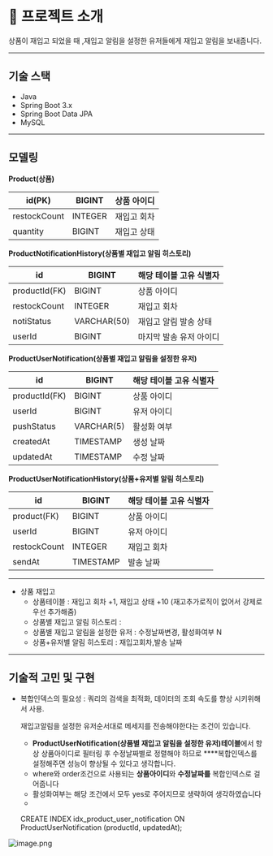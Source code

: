 # **📖 프로젝트 소개**

상품이 재입고 되었을 때 ,재입고 알림을 설정한 유저들에게 재입고 알림을 보내줍니다.

---

## 기술 스택

- Java
- Spring Boot 3.x
- Spring Boot Data JPA
- MySQL

---

## **모델링**

**Product(상품)**

| id(PK) | BIGINT | 상품 아이디 |
| --- | --- | --- |
| restockCount | INTEGER | 재입고 회차 |
| quantity | BIGINT | 재입고 상태 |

**ProductNotificationHistory(상품별 재입고 알림 히스토리)**

| id | BIGINT | 해당 테이블 고유 식별자 |
| --- | --- | --- |
| productId(FK) | BIGINT | 상품 아이디 |
| restockCount | INTEGER | 재입고 회차 |
| notiStatus | VARCHAR(50) | 재입고 알림 발송 상태 |
| userId | BIGINT | 마지막 발송 유저 아이디 |

**ProductUserNotification(상품별 재입고 알림을 설정한 유저)**

| id | BIGINT | 해당 테이블 고유 식별자 |
| --- | --- | --- |
| productId(FK) | BIGINT | 상품 아이디 |
| userId | BIGINT | 유저 아이디 |
| pushStatus | VARCHAR(5) | 활성화 여부 |
| createdAt | TIMESTAMP | 생성 날짜 |
| updatedAt | TIMESTAMP | 수정 날짜 |

**ProductUserNotificationHistory(상품+유저별 알림 히스토리)**

| id | BIGINT | 해당 테이블 고유 식별자 |
| --- | --- | --- |
| product(FK) | BIGINT | 상품 아이디 |
| userId | BIGINT | 유저 아이디 |
| restockCount | INTEGER | 재입고 회차 |
| sendAt | TIMESTAMP | 발송 날짜 |

---

- 상품 재입고
    - 상품테이블  :  재입고 회차 +1, 재입고 상태 +10  (재고추가로직이 없어서 강제로 우선 추가해줌)
    - 상품별 재입고 알림 히스토리 :
    - 상품별 재입고 알림을 설정한 유저 :  수정날짜변경, 활성화여부 N
    - 상품+유저별 알림 히스토리 : 재입고회차,발송 날짜

---

## **기술적 고민 및 구현**

- 복합인덱스의 필요성 :  쿼리의 검색을 최적화, 데이터의 조회 속도를 향상 시키위해서 사용.
    
    재입고알림을 설정한 유저순서대로 메세지를 전송해야한다는 조건이 있습니다.
    
    - **ProductUserNotification(상품별 재입고 알림을 설정한 유저)테이블**에서  항상 상품아이디로 필터링 후 수정날짜별로 정렬해야 하므로 ****복합인덱스를 설정해주면 성능이 향상될 수 있다고 생각합니다.
    - where와 order조건으로 사용되는 **상품아이디**와 **수정날짜를** 복합인덱스로 걸어줍니다
    - 활성화여부는 해당 조건에서 모두 yes로 주어지므로 생략하여 생각하였습니다
    - 
    
    <aside>
    
    CREATE INDEX idx_product_user_notification
    ON ProductUserNotification (productId, updatedAt);
    
    </aside>
    

![image.png](https://prod-files-secure.s3.us-west-2.amazonaws.com/cae9aa97-d63c-4907-a6ce-f8269bd474ba/0188d90a-9162-4049-aded-9816b1b15a32/image.png)
